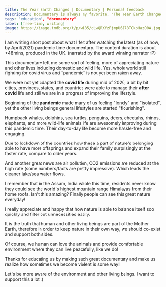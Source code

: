 ```yaml
---
title: The Year Earth Changed | Documentary | Personal feedback
description: Documentary is always my favorite. "The Year Earth Changed", released in 2021, did open my eyes in some ways, more of respecting the nature and other living beings.
tags: "education", "documentary"
label: [free-time, writing]
image: https://image.tmdb.org/t/p/w185/cLwQRXfzPjmpU6I78TCkoHazO0A.jpg
---
```

I am writing short post about what I felt after watching the latest (as of now, by April/2021) pandemic time documentary. The content duration is about +48mins, produced in the UK. (narrated by the award winning narrator :P)

This documentary left me some sort of feeling, more of appreciating nature and other lives including domestic and wild life. Yes, whole world still fighting for covid virus and "pandemic" is not yet been taken away.

We were not yet adapted the **covid life** during mid of 2020, a bit by bit cities, provinces, states, and countries were able to manage their **after covid** life and still we are in a progress of improving the lifestyle.

Beginning of the **pandemic** made many of us feeling "lonely" and "isolated", yet the other living beings general lifestyles are started "flourishing".

Humpback whales, dolphins, sea turtles, penguins, deers, cheetahs, rhinos, elephants, and more wild-life animals life are awesomely improving during this pandemic time. Their day-to-day life become more hassle-free and engaging.

Due to lockdown of the countries how these a part of nature's belonging able to have more offsprings and expand their family surprisingly at the faster rate, compare to older years.

And another great news are air pollution, CO2 emissions are reduced at the high rate (some numbers/facts are pretty impressive). Which leads the cleaner lake/sea water flows.

I remember that in the Assam, India whole this time, residents never know they could see the world's highest mountain range Himalayas from their home roofs. Isn't this amazing? Finally people can see this great nature everyday!

I really appreciate and happy that how nature is able to balance itself soo quickly and filter out unnecessities easily.

It is the truth that human and other living beings are part of the Mother Earth, therefore in order to keep nature in their own way, we should co-exist and support both sides.

Of course, we human can love the animals and provide comfortable environment where they can live peacefully, like we do!

Thanks for educating us by making such great documentary and make us realize how sometimes we become violent is some way!

Let's be more aware of the environment and other living beings. I want to support this a lot :)

